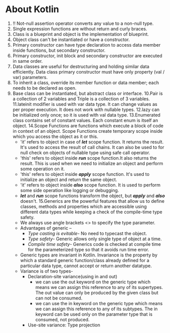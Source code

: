 # About Kotlin

1. !! Not-null assertion operator converts any value to a non-null type.
2. Single expression functions are without return and curly braces.
3. Class is a blueprint and object is the implementation of blueprint.
4. Object class can't be instantiated or have a constructor.
5. Primary constructor can have type declaration to access data member inside functions, but secondary constructor.
6. Primary constructor, init block and secondary constructor are executed in same order.
7. Data classes are useful for destructuring and holding similar data efficiently. Data class primary constructor must have only property (val / var) parameters.
8. To inherit a class, override its member function or data member; each needs to be declared as open. 
9. Base class can be instantiated, but abstract class or interface.
10.Pair is a collection of 2 variables and Triple is a collection of 3 variables.
11.lateinit modifier is used with var data type. It can change values as per proper execution. It does not work with nullable types.
12.lazy can be initialized only once; so it is used with val data type.
13.Enumerated class contains set of constant values. Each constant enum is itself an object.
14.Scope Functions are functions which execute a block of code in context of an object. Scope Functions create temporary scope inside which you access the object as it or this.
   * 'it' refers to object in case of ***let*** scope function. It returns the result. It's used to access the result of call chains. It can also be used to for null check on objects of nullable type using safe call operator.
   * 'this' refers to object inside ***run*** scope function.It also returns the result. This is used when we need to initialize an object and perform some operation on it.
   * 'this' refers to object inside ***apply*** scope function. It's used to initialize an object and return the same object.
   * 'it' refers to object inside ***also*** scope function. It is used to perform some side operation like logging or debugging.
   * ***let*** and ***run*** scope functions transform the object, but ***apply*** and ***also*** doesn't.
15.Generics are the powerful features that allow us to define classes, methods and properties which are accessible using different data types while keeping a check of the compile-time type safety.
   * We always use angle brackets <> to specify the type parameter. 
   * Advantages of generic –
     * *Type casting is evitable*- No need to typecast the object. 
     * *Type safety*- Generic allows only single type of object at a time.
     * *Compile time safety*- Generics code is checked at compile time for the parameterized type so that it avoids run time error. 
   * Generic types are invariant in Kotlin. Invariance is the property by which a standard generic function/class already defined for a particular data type, cannot accept or return another datatype.
   * Variance is of two types-
     * Declaration-site variance(using in and out)
       * we can use the out keyword on the generic type which means we can assign this reference to any of its supertypes. The out value can only be produced by the given class but can not be consumed.
       * we can use the in keyword on the generic type which means we can assign this reference to any of its subtypes. The in keyword can be used only on the parameter type that is consumed, not produced.
     * Use-site variance: Type projection 
     
    
   
